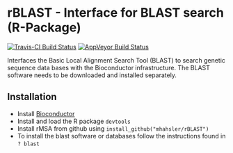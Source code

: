 # rBLAST - Interface for BLAST search (R-Package)

[![Travis-CI Build Status](https://travis-ci.org/mhahsler/rBLAST.svg?branch=master)](https://travis-ci.org/mhahsler/rBLAST)
[![AppVeyor Build Status](https://ci.appveyor.com/api/projects/status/github/mhahsler/rBLAST?branch=master&svg=true)](https://ci.appveyor.com/project/mhahsler/rBLAST)

Interfaces the Basic Local Alignment Search Tool (BLAST) to search genetic sequence data bases with the Bioconductor infrastructure. 
The BLAST software needs to be downloaded and installed separately.

## Installation

* Install [Bioconductor](http://www.bioconductor.org/install/)
* Install and load the R package `devtools`
* Install rMSA from github using `install_github("mhahsler/rBLAST")`
* To install the blast software or databases follow the instructions found in `? blast`
